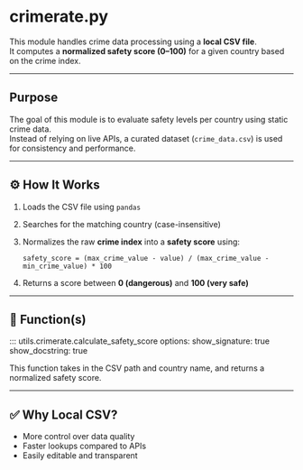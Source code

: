 # crimerate.py

This module handles crime data processing using a **local CSV file**.  
It computes a **normalized safety score (0–100)** for a given country based on the crime index.

---

## Purpose

The goal of this module is to evaluate safety levels per country using static crime data.  
Instead of relying on live APIs, a curated dataset (`crime_data.csv`) is used for consistency and performance.

---

## ⚙️ How It Works

1. Loads the CSV file using `pandas`
2. Searches for the matching country (case-insensitive)
3. Normalizes the raw **crime index** into a **safety score** using:

    ```
    safety_score = (max_crime_value - value) / (max_crime_value - min_crime_value) * 100
    ```

4. Returns a score between **0 (dangerous)** and **100 (very safe)**

---

## 📌 Function(s)

::: utils.crimerate.calculate_safety_score
options:
show_signature: true
show_docstring: true

This function takes in the CSV path and country name, and returns a normalized safety score.

---

## ✅ Why Local CSV?

- More control over data quality
- Faster lookups compared to APIs
- Easily editable and transparent